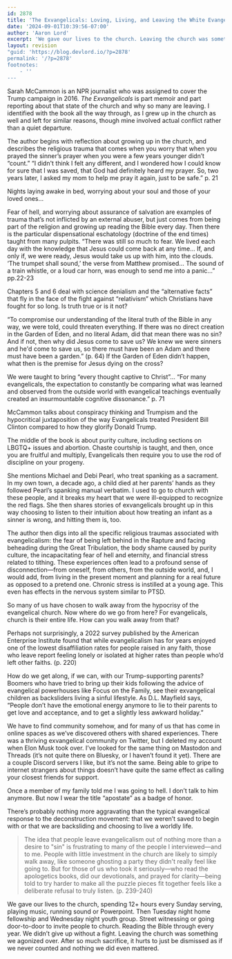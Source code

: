 ```yaml
---
id: 2878
title: 'The Exvangelicals: Loving, Living, and Leaving the White Evangelical Church'
date: '2024-09-01T10:39:56-07:00'
author: 'Aaron Lord'
excerpt: 'We gave our lives to the church. Leaving the church was something we agonized over. After so much sacrifice, it hurts to just be dismissed as if we never counted.'
layout: revision
"guid: 'https://blog.devlord.io/?p=2878'
permalink: '/?p=2878'
footnotes:
    - ''
---
```


<!-- wp:paragraph -->
<p>Sarah McCammon is an NPR journalist who was assigned to cover the Trump campaign in 2016. <em>The Exvangelicals</em> is part memoir and part reporting about that state of the church and why so many are leaving. I identified with the book all the way through, as I grew up in the church as well and left for similar reasons, though mine involved actual conflict rather than a quiet departure.</p>
<!-- /wp:paragraph -->

<!-- wp:paragraph -->
<p>The author begins with reflection about growing up in the church, and describes the religious trauma that comes when you worry that when you prayed the sinner’s prayer when you were a few years younger didn’t “count.” “I didn't think I felt any different, and I wondered how I could know for sure that I was saved, that God had definitely heard my prayer. So, two years later, I asked my mom to help me pray it again, just to be safe.” p. 21</p>
<!-- /wp:paragraph -->

<!-- wp:paragraph -->
<p>Nights laying awake in bed, worrying about your soul and those of your loved ones…</p>
<!-- /wp:paragraph -->

<!-- wp:paragraph -->
<p>Fear of hell, and worrying about assurance of salvation are examples of trauma that’s not inflicted by an external abuser, but just comes from being part of the religion and growing up reading the Bible every day. Then there is the particular dispensational eschatology (doctrine of the end times) taught from many pulpits. “There was still so much to fear. We lived each day with the knowledge that Jesus could come back at any time… If, and only if, we were ready, Jesus would take us up with him, into the clouds. ‘The trumpet shall sound,’ the verse from Matthew promised… The sound of a train whistle, or a loud car horn, was enough to send me into a panic…” pp.22-23</p>
<!-- /wp:paragraph -->

<!-- wp:paragraph -->
<p>Chapters 5 and 6 deal with science denialism and the “alternative facts” that fly in the face of the fight against “relativism” which Christians have fought for so long. Is truth true or is it not?</p>
<!-- /wp:paragraph -->

<!-- wp:paragraph -->
<p>“To compromise our understanding of the literal truth of the Bible in any way, we were told, could threaten everything. If there was no direct creation in the Garden of Eden, and no literal Adam, did that mean there was no sin? And if not, then why did Jesus come to save us? We knew we were sinners and he'd come to save us, so there must have been an Adam and there must have been a garden.” (p. 64) If the Garden of Eden didn’t happen, what then is the premise for Jesus dying on the cross?</p>
<!-- /wp:paragraph -->

<!-- wp:paragraph -->
<p>We were taught to bring “every thought captive to Christ”… “For many evangelicals, the expectation to constantly be comparing what was learned and observed from the outside world with evangelical teachings eventually created an insurmountable cognitive dissonance.” p. 71</p>
<!-- /wp:paragraph -->

<!-- wp:paragraph -->
<p>McCammon talks about conspiracy thinking and Trumpism and the hypocritical juxtaposition of the way Evangelicals treated President Bill Clinton compared to how they glorify Donald Trump.</p>
<!-- /wp:paragraph -->

<!-- wp:paragraph -->
<p>The middle of the book is about purity culture, including sections on LBGTQ+ issues and abortion. Chaste courtship is taught, and then, once you are fruitful and multiply, Evangelicals then require you to use the rod of discipline on your progeny.</p>
<!-- /wp:paragraph -->

<!-- wp:paragraph -->
<p>She mentions Michael and Debi Pearl, who treat spanking as a sacrament. In my own town, a decade ago, a child died at her parents’ hands as they followed Pearl’s spanking manual verbatim. I used to go to church with these people, and it breaks my heart that we were ill-equipped to recognize the red flags. She then shares stories of exvangelicals brought up in this way choosing to listen to their intuition about how treating an infant as a sinner is wrong, and hitting them is, too.</p>
<!-- /wp:paragraph -->

<!-- wp:paragraph -->
<p>The author then digs into all the specific religious traumas associated with evangelicalism: the fear of being left behind in the Rapture and facing beheading during the Great Tribulation, the body shame caused by purity culture, the incapacitating fear of hell and eternity, and financial stress related to tithing. These experiences often lead to a profound sense of disconnection—from oneself, from others, from the outside world, and, I would add, from living in the present moment and planning for a real future as opposed to a pretend one. Chronic stress is instilled at a young age. This even has effects in the nervous system similar to PTSD.</p>
<!-- /wp:paragraph -->

<!-- wp:paragraph -->
<p>So many of us have chosen to walk away from the hypocrisy of the evangelical church. Now where do we go from here? For evangelicals, church is their entire life. How can you walk away from that?</p>
<!-- /wp:paragraph -->

<!-- wp:paragraph -->
<p>Perhaps not surprisingly, a 2022 survey published by the American Enterprise Institute found that while evangelicalism has for years enjoyed one of the lowest disaffiliation rates for people raised in any faith, those who leave report feeling lonely or isolated at higher rates than people who’d left other faiths. (p. 220)</p>
<!-- /wp:paragraph -->

<!-- wp:paragraph -->
<p>How do we get along, if we can, with our Trump-supporting parents? Boomers who have tried to bring up their kids following the advice of evangelical powerhouses like Focus on the Family, see their exvangelical children as backsliders living a sinful lifestyle. As D.L. Mayfield says, “People don’t have the emotional energy anymore to lie to their parents to get love and acceptance, and to get a slightly less awkward holiday.”</p>
<!-- /wp:paragraph -->

<!-- wp:paragraph -->
<p>We have to find community somehow, and for many of us that has come in online spaces as we’ve discovered others with shared experiences. There was a thriving exvangelical community on Twitter, but I deleted my account when Elon Musk took over. I’ve looked for the same thing on Mastodon and Threads (it’s not quite there on Bluesky, or I haven’t found it yet). There are a couple Discord servers I like, but it’s not the same. Being able to gripe to internet strangers about things doesn’t have quite the same effect as calling your closest friends for support.</p>
<!-- /wp:paragraph -->

<!-- wp:paragraph -->
<p>Once a member of my family told me I was going to hell. I don’t talk to him anymore. But now I wear the title “apostate” as a badge of honor.</p>
<!-- /wp:paragraph -->

<!-- wp:paragraph -->
<p>There’s probably nothing more aggravating than the typical evangelical response to the deconstruction movement: that we weren’t saved to begin with or that we are backsliding and choosing to live a worldly life.</p>
<!-- /wp:paragraph -->

<!-- wp:quote -->
<blockquote class="wp-block-quote"><!-- wp:paragraph -->
<p>The idea that people leave evangelicalism out of nothing more than a desire to "sin" is frustrating to many of the people I interviewed—and to me. People with little investment in the church are likely to simply walk away, like someone ghosting a party they didn't really feel like going to. But for those of us who took it seriously—who read the apologetics books, did our devotionals, and prayed for clarity—being told to try harder to make all the puzzle pieces fit together feels like a deliberate refusal to truly listen. (p. 239-240)</p>
<!-- /wp:paragraph --></blockquote>
<!-- /wp:quote -->

<!-- wp:paragraph -->
<p>We gave our lives to the church, spending 12+ hours every Sunday serving, playing music, running sound or Powerpoint. Then Tuesday night home fellowship and Wednesday night youth group. Street witnessing or going door-to-door to invite people to church. Reading the Bible through every year. We didn’t give up without a fight. Leaving the church was something we agonized over. After so much sacrifice, it hurts to just be dismissed as if we never counted and nothing we did even mattered.</p>
<!-- /wp:paragraph -->